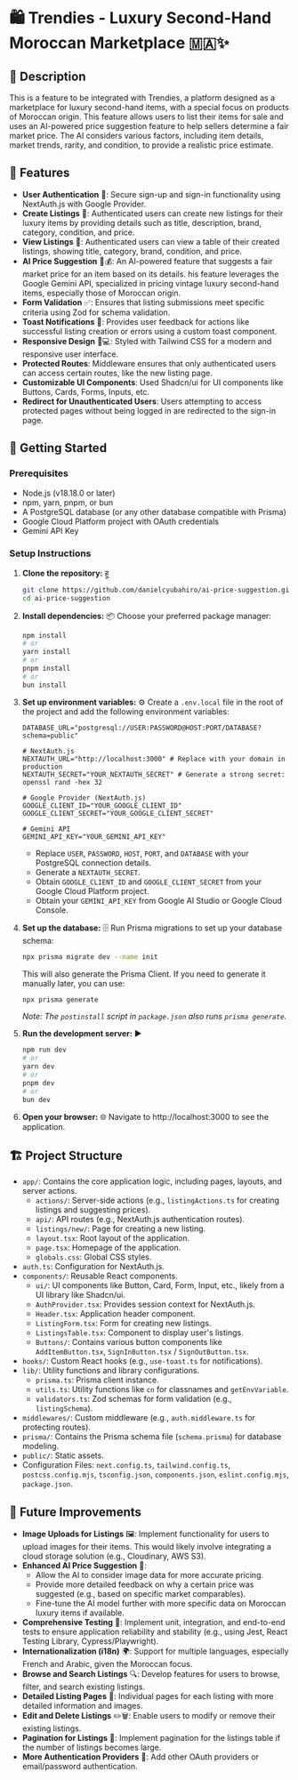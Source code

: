# 🛍️ Trendies - Luxury Second-Hand Moroccan Marketplace 🇲🇦✨

## 📜 Description
This is a feature to be integrated with Trendies, a platform designed as a marketplace for luxury second-hand items, with a special focus on products of Moroccan origin. This feature allows users to list their items for sale and uses an AI-powered price suggestion feature to help sellers determine a fair market price. The AI considers various factors, including item details, market trends, rarity, and condition, to provide a realistic price estimate.

## 🚀 Features

* **User Authentication** 🔐: Secure sign-up and sign-in functionality using NextAuth.js with Google Provider.
* **Create Listings** 📝: Authenticated users can create new listings for their luxury items by providing details such as title, description, brand, category, condition, and price.
* **View Listings** 📄: Authenticated users can view a table of their created listings, showing title, category, brand, condition, and price.
* **AI Price Suggestion** 🤖💰: An AI-powered feature that suggests a fair market price for an item based on its details. his feature leverages the Google Gemini API, specialized in pricing vintage luxury second-hand items, especially those of Moroccan origin.
* **Form Validation** ✅: Ensures that listing submissions meet specific criteria using Zod for schema validation.
* **Toast Notifications** 📢: Provides user feedback for actions like successful listing creation or errors using a custom toast component.
* **Responsive Design** 📱💻: Styled with Tailwind CSS for a modern and responsive user interface.
* **Protected Routes**: Middleware ensures that only authenticated users can access certain routes, like the new listing page.
* **Customizable UI Components**: Used Shadcn/ui for UI components like Buttons, Cards, Forms, Inputs, etc.
* **Redirect for Unauthenticated Users**: Users attempting to access protected pages without being logged in are redirected to the sign-in page.

## 🏁 Getting Started

### Prerequisites

* Node.js (v18.18.0 or later)
* npm, yarn, pnpm, or bun
* A PostgreSQL database (or any other database compatible with Prisma)
* Google Cloud Platform project with OAuth credentials
* Gemini API Key

### Setup Instructions

1.  **Clone the repository:** हू

    ```bash
    git clone https://github.com/danielcyubahiro/ai-price-suggestion.git
    cd ai-price-suggestion
    ```

2.  **Install dependencies:** 📦
    Choose your preferred package manager:

    ```bash
    npm install
    # or
    yarn install
    # or
    pnpm install
    # or
    bun install
    ```

3.  **Set up environment variables:** ⚙️
    Create a `.env.local` file in the root of the project and add the following environment variables:

    ```env
    DATABASE_URL="postgresql://USER:PASSWORD@HOST:PORT/DATABASE?schema=public"

    # NextAuth.js
    NEXTAUTH_URL="http://localhost:3000" # Replace with your domain in production
    NEXTAUTH_SECRET="YOUR_NEXTAUTH_SECRET" # Generate a strong secret: openssl rand -hex 32

    # Google Provider (NextAuth.js)
    GOOGLE_CLIENT_ID="YOUR_GOOGLE_CLIENT_ID"
    GOOGLE_CLIENT_SECRET="YOUR_GOOGLE_CLIENT_SECRET"

    # Gemini API
    GEMINI_API_KEY="YOUR_GEMINI_API_KEY"
    ```

    * Replace `USER`, `PASSWORD`, `HOST`, `PORT`, and `DATABASE` with your PostgreSQL connection details.
    * Generate a `NEXTAUTH_SECRET`.
    * Obtain `GOOGLE_CLIENT_ID` and `GOOGLE_CLIENT_SECRET` from your Google Cloud Platform project.
    * Obtain your `GEMINI_API_KEY` from Google AI Studio or Google Cloud Console.

4.  **Set up the database:** 🗄️
    Run Prisma migrations to set up your database schema:

    ```bash
    npx prisma migrate dev --name init
    ```

    This will also generate the Prisma Client. If you need to generate it manually later, you can use:

    ```bash
    npx prisma generate
    ```

    *Note: The `postinstall` script in `package.json` also runs `prisma generate`.*

5.  **Run the development server:** ▶️

    ```bash
    npm run dev
    # or
    yarn dev
    # or
    pnpm dev
    # or
    bun dev
    ```

6.  **Open your browser:** 🌐
    Navigate to http://localhost:3000 to see the application.

## 🏗️ Project Structure

* `app/`: Contains the core application logic, including pages, layouts, and server actions.
    * `actions/`: Server-side actions (e.g., `listingActions.ts` for creating listings and suggesting prices).
    * `api/`: API routes (e.g., NextAuth.js authentication routes).
    * `listings/new/`: Page for creating a new listing.
    * `layout.tsx`: Root layout of the application.
    * `page.tsx`: Homepage of the application.
    * `globals.css`: Global CSS styles.
* `auth.ts`: Configuration for NextAuth.js.
* `components/`: Reusable React components.
    * `ui/`: UI components like Button, Card, Form, Input, etc., likely from a UI library like Shadcn/ui.
    * `AuthProvider.tsx`: Provides session context for NextAuth.js.
    * `Header.tsx`: Application header component.
    * `ListingForm.tsx`: Form for creating new listings.
    * `ListingsTable.tsx`: Component to display user's listings.
    * `Buttons/`: Contains various button components like `AddItemButton.tsx`, `SignInButton.tsx` / `SignOutButton.tsx`.
* `hooks/`: Custom React hooks (e.g., `use-toast.ts` for notifications).
* `lib/`: Utility functions and library configurations.
    * `prisma.ts`: Prisma client instance.
    * `utils.ts`: Utility functions like `cn` for classnames and `getEnvVariable`.
    * `validators.ts`: Zod schemas for form validation (e.g., `listingSchema`).
* `middlewares/`: Custom middleware (e.g., `auth.middleware.ts` for protecting routes).
* `prisma/`: Contains the Prisma schema file (`schema.prisma`) for database modeling.
* `public/`: Static assets.
* Configuration Files: `next.config.ts`, `tailwind.config.ts`, `postcss.config.mjs`, `tsconfig.json`, `components.json`, `eslint.config.mjs`, `package.json`.

## 🌱 Future Improvements

* **Image Uploads for Listings** 🖼️: Implement functionality for users to upload images for their items. This would likely involve integrating a cloud storage solution (e.g., Cloudinary, AWS S3).
* **Enhanced AI Price Suggestion** 🧠:
    * Allow the AI to consider image data for more accurate pricing.
    * Provide more detailed feedback on why a certain price was suggested (e.g., based on specific market comparables).
    * Fine-tune the AI model further with more specific data on Moroccan luxury items if available.
* **Comprehensive Testing** 🧪: Implement unit, integration, and end-to-end tests to ensure application reliability and stability (e.g., using Jest, React Testing Library, Cypress/Playwright).
* **Internationalization (i18n)** 🌍: Support for multiple languages, especially French and Arabic, given the Moroccan focus.
* **Browse and Search Listings** 🔍: Develop features for users to browse, filter, and search existing listings.
* **Detailed Listing Pages** 📖: Individual pages for each listing with more detailed information and images.
* **Edit and Delete Listings** ✏️🗑️: Enable users to modify or remove their existing listings.
* **Pagination for Listings** 🔢: Implement pagination for the listings table if the number of listings becomes large.
* **More Authentication Providers** 🔑: Add other OAuth providers or email/password authentication.
